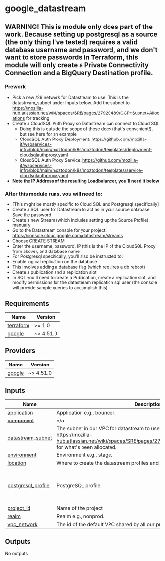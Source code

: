 
# google_datastream
## WARNING! This is module only does part of the work. Because setting up postgresql as a source (the only thing I've tested) requires a valid database username and password, and we don't want to store passwords in Terraform, this module will only create a Private Connectivity Connection and a BigQuery Destination profile.
### Prework
- Pick a new /29 network for Datastream to use. This is the datastream_subnet under Inputs below. Add the subnet to https://mozilla-hub.atlassian.net/wiki/spaces/SRE/pages/27920489/GCP+Subnet+Allocations for tracking
- Create a CloudSQL Auth Proxy so Datastream can connect to Cloud SQL
  - Doing this is outside the scope of these docs (that's convenient!), but see here for an example
  - CloudSQL Auth Proxy Deployment: https://github.com/mozilla-it/webservices-infra/blob/main/moztodon/k8s/moztodon/templates/deployment-cloudsqlauthproxy.yaml
  - CloudSQL Auth Proxy Service: https://github.com/mozilla-it/webservices-infra/blob/main/moztodon/k8s/moztodon/templates/service-cloudsqlauthproxy.yaml
- **Note the IP Address of the resulting Loadbalancer, you'll need it below**
### After this module runs, you will need to:
- [This might be mostly specific to Cloud SQL and Postgresql specifically]
- Create a SQL user for Datastream to act as in your source database. Save the password
- Create a new Stream (which includes setting up the Source Profile) manually
- Go to the Datastream console for your project: https://console.cloud.google.com/datastream/streams
- Choose CREATE STREAM
- Enter the username, password, IP (this is the IP of the CloudSQL Proxy from above), and database name
- For Postgresql specifically, you'll also be instructed to:
- Enable logical replication on the database
- This involves adding a database flag (which requires a db reboot)
- Create a publication and a replication slot
- In SQL you'll need to create a Publication, create a replication slot, and modify permissions for the datastream replication sql user (the console will provide sample queries to accomplish this)


## Requirements

| Name | Version |
|------|---------|
| <a name="requirement_terraform"></a> [terraform](#requirement\_terraform) | >= 1.0 |
| <a name="requirement_google"></a> [google](#requirement\_google) | ~> 4.51.0 |

## Providers

| Name | Version |
|------|---------|
| <a name="provider_google"></a> [google](#provider\_google) | ~> 4.51.0 |

## Inputs

| Name | Description | Type | Default | Required |
|------|-------------|------|---------|:--------:|
| <a name="input_application"></a> [application](#input\_application) | Application e.g., bouncer. | `any` | n/a | yes |
| <a name="input_component"></a> [component](#input\_component) | n/a | `string` | `"datastream"` | no |
| <a name="input_datastream_subnet"></a> [datastream\_subnet](#input\_datastream\_subnet) | The subnet in our VPC for datastream to use. Like '172.19.0.0/29'. See https://mozilla-hub.atlassian.net/wiki/spaces/SRE/pages/27920489/GCP+Subnet+Allocations for what's been allocated. | `any` | n/a | yes |
| <a name="input_environment"></a> [environment](#input\_environment) | Environment e.g., stage. | `any` | n/a | yes |
| <a name="input_location"></a> [location](#input\_location) | Where to create the datastream profiles and the destination datasets | `string` | `"us-west1"` | no |
| <a name="input_postgresql_profile"></a> [postgresql\_profile](#input\_postgresql\_profile) | PostgreSQL profile | <pre>list(object({<br>    hostname = string<br>    username = string<br>    database = string<br>  }))</pre> | `[]` | no |
| <a name="input_project_id"></a> [project\_id](#input\_project\_id) | Name of the project | `any` | n/a | yes |
| <a name="input_realm"></a> [realm](#input\_realm) | Realm e.g., nonprod. | `string` | `""` | no |
| <a name="input_vpc_network"></a> [vpc\_network](#input\_vpc\_network) | The id of the default VPC shared by all our projects | `any` | n/a | yes |

## Outputs

No outputs.
